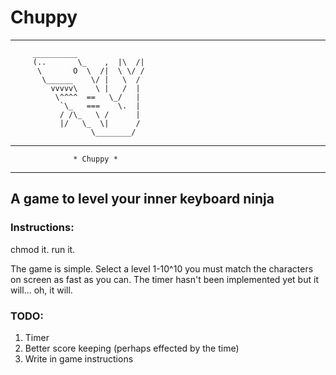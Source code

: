 # Chuppy
---
         __________
         (..       \_    ,  |\  /|
          \       O  \  /|  \ \/ /
           \______    \/ |   \  /
             vvvvv\    \ |   /  |
              \^^^^  ==   \_/   |
               `\_   ===    \.  |
               / /\_   \ /      |
               |/   \_  \|      /
                      \________/

____________________________________________________

                  * Chuppy *
____________________________________________________
## A game to level your inner keyboard ninja
### Instructions:
chmod it.
run it.

The game is simple. Select a level 1-10^10 you must match the characters on screen as fast as you can. The timer hasn't been implemented yet but it will... oh, it will.

### TODO:
1. Timer
2. Better score keeping (perhaps effected by the time)
3. Write in game instructions
